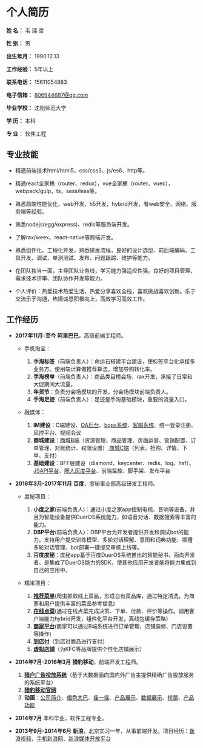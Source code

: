 
# **个人简历**

**姓    名：**  韦 瑞 哲

**性    别：**  男

**出生年月：**  1990.12.13

**工作经验：**  5年以上

**联系电话：**  15611054983

**电子信箱：**  806944687@qq.com

**毕业学校：**  沈阳师范大学

**学    历：**  本科

**专    业：**  软件工程

## **专业技能**

- 精通前端技术html/html5、css/css3、js/es6、http等。

- 精通react全家桶（router、redux），vue全家桶（router、vuex），webpack/gulp，ts，sass/less等。

- 熟悉前端性能优化，web开发、h5开发，hybrid开发，有web安全、网络、服务端等经验。

- 熟悉nodejs(egg/express)、redis等服务端开发。

- 了解rax/weex、react-native等跨端开发。

- 熟悉组件化、工程化开发，熟悉研发流程，良好的设计选型、前后端编码、工具开发、调试、单测测试、发布、问题跟踪、维护等能力。

- 在团队独当一面，主导团队业务线，学习能力强适应性强。良好的项目管理、需求技术评审、团队协作开发等能力。

- 个人评价：热爱技术热爱生活，热爱分享喜欢全栈，喜欢挑战喜欢创新。乐于交流乐于沟通，热情诚恳积极向上，高效学习高效工作。

## **工作经历**

- **2017年11月-至今** **阿里巴巴**，高级前端工程师。

  * 手机淘宝：
    1. **手淘标签**（前端负责人）：命运石搭建平台建设，使标签平台化承接多业务方。使用端计算做推荐算法，增加导购转化率。
    2. **手淘榜单**（前端负责人）：商品类目榜会场，rax开发，承接了日常和大促期间大流量。
    3. **年货节**：负责分会场模块的开发，分会场模块前端负责人。
    4. **手淘足迹**（前端负责人）：足迹是手淘基础模块，重要的流量入口。

  * 融媒体：
    1. **IM建设**：C端建设、[OA后台](https://study.xuexi.cn/partyoa/index.html)、[bops系统](https://bops-ui.xuexi.cn/)、[客服系统](https://bmp.xuexi.cn/)、统一登录注册、风控平台、视频会议
    2. **商城建设**：[商城B端](https://shangcheng.xuexi.cn/bmall/index.html)（资源管理、商品管理、页面运营、营销配置、订单管理、对账统计、权限设置）,[商城C端](https://mall.xuexi.cn/index.html)（列表、抢购、详情、下单、支付）
    3. **基础建设**：BFF层建设（diamond、keycenter、redis、log、hsf）、[JSAPI平台](https://jsapi-pre.xxptcs.com/)、[圈人灰度平台](https://work.xuexi.cn/index)、前端监控、脚手架、发布平台

- **2016年3月-2017年11月** **百度**，度秘事业部高级研发工程师。

  * 度秘项目：
    1. **小度之家**(前端负责人)：通过小度之家app控制电视、音响等设备，并且为智能设备提供DuerOS系统能力，如语音对话、数据搜索等丰富的能力。
    2. **DBP平台**(前端负责人)：DBP平台为开发者提供开发和调试bot的能力。支持用户提交训练模型、多轮对话理解、意图和词典功能、填槽多轮对话管理、bot部署一键提交审核上线等。
    3. **百度度秘**：度秘app基于百度DuerOS系统推出的智能秘书，面向开发者。是集成了DuerOS能力的SDK，使其他应用开发者能将能力集成到自己的应用中。

  * 糯米项目：
    1. **[推荐菜单](bainuo://component?compid=t10recommend&comppage=list&merchantId=1685873)**(爬虫抓取线上菜品，形成自有菜品库，通过特定清洗，为商家和用户提供丰富的菜品参考信息)
    2. **[在线点菜](https://t10ocs.nuomi.com/diancaiui/wap/dishlist?merchant_id=32074308)**(通过在线点菜完成决策、下单、付款、评价等操作。调用客户端能力hybrid开发，组件化平台开发，离线包缓存策略）
    3. **[商家平台](https://mct.y.nuomi.com/index?page=true)**(商家可以通过B端系统进行订单管理、店铺装修、门店设置等操作)
    4. **[到店付](https://t10sc.nuomi.com/paynow/wap/order?goods_type=1018&merchant_id=1378266)**（到店对商品进行支付）
    5. **[虚拟店铺](bainuo://component?compid=t10brands&comppage=brands)**（为KFC等品牌提供个性化店铺展示）

- **2014年7月-2016年3月** **猎豹移动**，前端开发工程师。
    1. **[猎户广告投放系统](https://ori.cmcm.com/)**（基于大数据面向国内外广告主提供精确广告投放服务的系统平台）
    2. **[猎豹移动官网](https://www.cmcm.com/)**
    3. **动画**：[公司简介](http://cn.cmcm.com/activity/introduction)、[橙色大巴](http://api.liebao.cn/market/bus2015)、[摇一摇](http://cn.cmcm.com/activity/cm-shake)、[产品展示](http://cn.cmcm.com/activity/cm-save-space-201503)、[数据展示](http://cn.cmcm.com/activity/financial-results/2014-q4)、[抢票](http://cn.cmcm.com/activity/qp201412)、[产品功能](http://cn.cmcm.com/activity/cm-qlpd)

- **2014年7月** 本科毕业，软件工程专业。

- **2013年9月-2014年6月** **新浪**，北京实习一年，从事前端开发。项目经历：[新浪视频](http://video.sina.com.cn)、[手机新浪网](http://3g.sina.com.cn/?vt=4)、[新浪媒体开放平台](http://mp.sina.com.cn)
